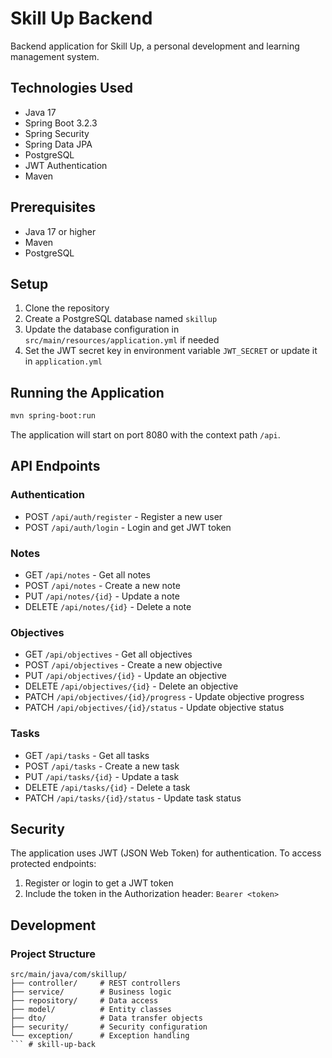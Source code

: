 # Skill Up Backend

Backend application for Skill Up, a personal development and learning management system.

## Technologies Used

- Java 17
- Spring Boot 3.2.3
- Spring Security
- Spring Data JPA
- PostgreSQL
- JWT Authentication
- Maven

## Prerequisites

- Java 17 or higher
- Maven
- PostgreSQL

## Setup

1. Clone the repository
2. Create a PostgreSQL database named `skillup`
3. Update the database configuration in `src/main/resources/application.yml` if needed
4. Set the JWT secret key in environment variable `JWT_SECRET` or update it in `application.yml`

## Running the Application

```bash
mvn spring-boot:run
```

The application will start on port 8080 with the context path `/api`.

## API Endpoints

### Authentication

- POST `/api/auth/register` - Register a new user
- POST `/api/auth/login` - Login and get JWT token

### Notes

- GET `/api/notes` - Get all notes
- POST `/api/notes` - Create a new note
- PUT `/api/notes/{id}` - Update a note
- DELETE `/api/notes/{id}` - Delete a note

### Objectives

- GET `/api/objectives` - Get all objectives
- POST `/api/objectives` - Create a new objective
- PUT `/api/objectives/{id}` - Update an objective
- DELETE `/api/objectives/{id}` - Delete an objective
- PATCH `/api/objectives/{id}/progress` - Update objective progress
- PATCH `/api/objectives/{id}/status` - Update objective status

### Tasks

- GET `/api/tasks` - Get all tasks
- POST `/api/tasks` - Create a new task
- PUT `/api/tasks/{id}` - Update a task
- DELETE `/api/tasks/{id}` - Delete a task
- PATCH `/api/tasks/{id}/status` - Update task status

## Security

The application uses JWT (JSON Web Token) for authentication. To access protected endpoints:

1. Register or login to get a JWT token
2. Include the token in the Authorization header: `Bearer <token>`

## Development

### Project Structure

```
src/main/java/com/skillup/
├── controller/     # REST controllers
├── service/        # Business logic
├── repository/     # Data access
├── model/          # Entity classes
├── dto/            # Data transfer objects
├── security/       # Security configuration
└── exception/      # Exception handling
``` # skill-up-back
